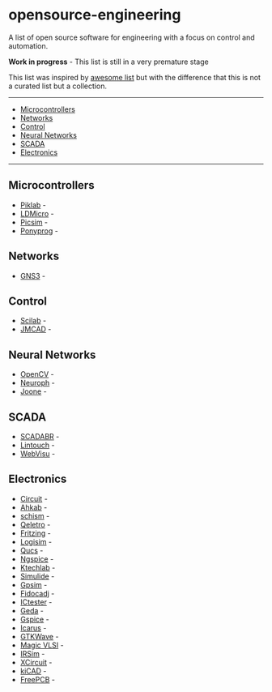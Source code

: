 
# opensource-engineering

A list of open source software for engineering with a focus on control and  automation.

**Work in progress** - This list is still in a very premature stage

This list was inspired by [awesome list](https://awesome.re/) but with the difference that this is not a curated list but a collection.


-------------------------

<!-- START doctoc generated TOC please keep comment here to allow auto update -->
<!-- DON'T EDIT THIS SECTION, INSTEAD RE-RUN doctoc TO UPDATE -->


- [Microcontrollers](#microcontrollers)
- [Networks](#networks)
- [Control](#control)
- [Neural Networks](#neural-networks)
- [SCADA](#scada)
- [Electronics](#electronics)

<!-- END doctoc generated TOC please keep comment here to allow auto update -->


-----------------------------------

## Microcontrollers

 * [Piklab]() -
 * [LDMicro]() -
 * [Picsim]() -
 * [Ponyprog]() -
 

## Networks

 * [GNS3]() -
 
## Control

 * [Scilab]() -
 * [JMCAD]() -

## Neural Networks

 * [OpenCV]() -
 * [Neuroph]() -
 * [Joone]() -

## SCADA

 * [SCADABR]() -
 * [Lintouch]() -
 * [WebVisu]() -


## Electronics

 * [Circuit](http://www.falstad.com/circuit) - 
 * [Ahkab]() - 
 * [schism]() -
 * [Qeletro]() -
 * [Fritzing]() -
 * [Logisim]() -
 * [Qucs]() -
 * [Ngspice]() -
 * [Ktechlab]() -
 * [Simulide]() -
 * [Gpsim]() -
 * [Fidocadj](https://sourceforge.net/projects/fidocadj/) -
 * [ICtester](http://oldcomputer.info/software/ictester/) -
 * [Geda]() -
 * [Gspice]() -
 * [Icarus]() -
 * [GTKWave]() -
 * [Magic VLSI]() -
 * [IRSim]() -
 * [XCircuit](http://www.opencircuitdesign.com/xcircuit/) -
 * [kiCAD]() -
 * [FreePCB]() -






